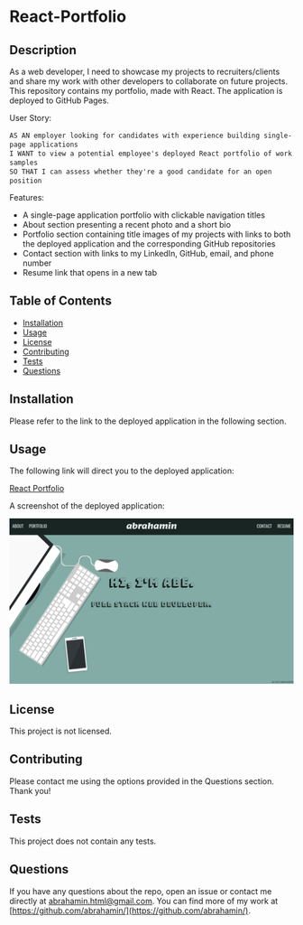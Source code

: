 # React-Portfolio

## Description

As a web developer, I need to showcase my projects to recruiters/clients and share my work with other developers to collaborate on future projects. This repository contains my portfolio, made with React. The application is deployed to GitHub Pages.

User Story:

```
AS AN employer looking for candidates with experience building single-page applications
I WANT to view a potential employee's deployed React portfolio of work samples
SO THAT I can assess whether they're a good candidate for an open position
```

Features:

- A single-page application portfolio with clickable navigation titles
- About section presenting a recent photo and a short bio
- Portfolio section containing title images of my projects with links to both the deployed application and the corresponding GitHub repositories
- Contact section with links to my LinkedIn, GitHub, email, and phone number
- Resume link that opens in a new tab

## Table of Contents

- [Installation](#installation)
- [Usage](#usage)
- [License](#license)
- [Contributing](#contributing)
- [Tests](#tests)
- [Questions](#questions)

## Installation

Please refer to the link to the deployed application in the following section.

## Usage

The following link will direct you to the deployed application:

[React Portfolio](https://abrahamin.github.io/React-Portfolio)

A screenshot of the deployed application:

![Portfolio Screenshot](/src/assets/portfolio-screenshot.png)

## License

This project is not licensed.

## Contributing

Please contact me using the options provided in the Questions section. Thank you!

## Tests

This project does not contain any tests.

## Questions

If you have any questions about the repo, open an issue or contact me directly at abrahamin.html@gmail.com. You can find more of my work at [https://github.com/abrahamin/](https://github.com/abrahamin/).

